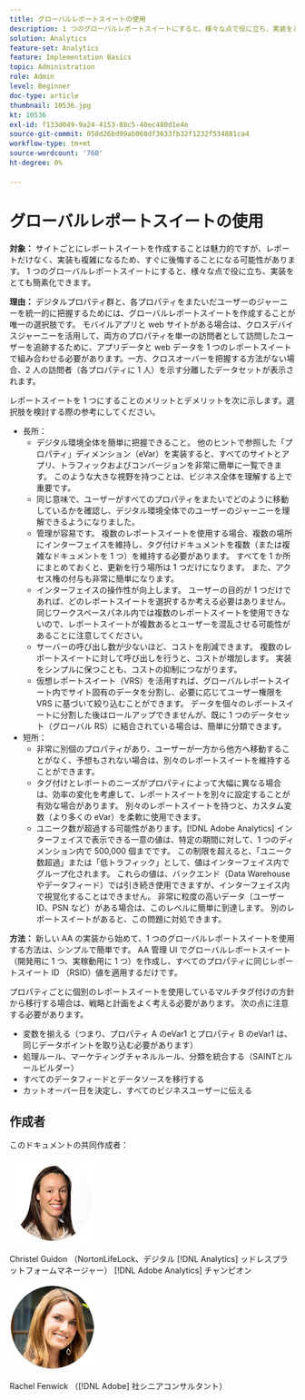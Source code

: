 ```yaml
---
title: グローバルレポートスイートの使用
description: 1 つのグローバルレポートスイートにすると、様々な点で役に立ち、実装をとても簡素化できます。
solution: Analytics
feature-set: Analytics
feature: Implementation Basics
topic: Administration
role: Admin
level: Beginner
doc-type: article
thumbnail: 10536.jpg
kt: 10536
exl-id: f133d049-9a24-4153-88c5-40ec480d1e4e
source-git-commit: 058d26bd99ab060df3633fb32f1232f534881ca4
workflow-type: tm+mt
source-wordcount: '760'
ht-degree: 0%

---
```


# グローバルレポートスイートの使用

**対象：** サイトごとにレポートスイートを作成することは魅力的ですが、レポートだけなく、実装も複雑になるため、すぐに後悔することになる可能性があります。 1 つのグローバルレポートスイートにすると、様々な点で役に立ち、実装をとても簡素化できます。

**理由：** デジタルプロパティ群と、各プロパティをまたいだユーザーのジャーニーを統一的に把握するためには、グローバルレポートスイートを作成することが唯一の選択肢です。 モバイルアプリと web サイトがある場合は、クロスデバイスジャーニーを活用して、両方のプロパティを単一の訪問者として訪問したユーザーを追跡するために、アプリデータと web データを 1 つのレポートスイートで組み合わせる必要があります。一方、クロスオーバーを把握する方法がない場合、2 人の訪問者（各プロパティに 1 人）を示す分離したデータセットが表示されます。

レポートスイートを 1 つにすることのメリットとデメリットを次に示します。選択肢を検討する際の参考にしてください。

* 長所：
   * デジタル環境全体を簡単に把握できること。 他のヒントで参照した「プロパティ」ディメンション（eVar）を実装すると、すべてのサイトとアプリ、トラフィックおよびコンバージョンを非常に簡単に一覧できます。 このような大きな視野を持つことは、ビジネス全体を理解する上で重要です。
   * 同じ意味で、ユーザーがすべてのプロパティをまたいでどのように移動しているかを確認し、デジタル環境全体でのユーザーのジャーニーを理解できるようになりました。
   * 管理が容易です。 複数のレポートスイートを使用する場合、複数の場所にインターフェイスを維持し、タグ付けドキュメントを複数（または複雑なドキュメントを 1 つ）を維持する必要があります。 すべてを 1 か所にまとめておくと、更新を行う場所は 1 つだけになります。 また、アクセス権の付与も非常に簡単になります。
   * インターフェイスの操作性が向上します。 ユーザーの目的が 1 つだけであれば、どのレポートスイートを選択するか考える必要はありません。 同じワークスペースパネル内では複数のレポートスイートを使用できないので、レポートスイートが複数あるとユーザーを混乱させる可能性があることに注意してください。
   * サーバーの呼び出し数が少ないほど、コストを削減できます。 複数のレポートスイートに対して呼び出しを行うと、コストが増加します。 実装をシンプルに保つことも、コストの抑制につながります。
   * 仮想レポートスイート（VRS）を活用すれば、グローバルレポートスイート内でサイト固有のデータを分割し、必要に応じてユーザー権限を VRS に基づいて絞り込むことができます。 データを個々のレポートスイートに分割した後はロールアップできませんが、既に 1 つのデータセット（グローバル RS）に結合されている場合は、簡単に分類できます。
* 短所：
   * 非常に別個のプロパティがあり、ユーザーが一方から他方へ移動することがなく、予想もされない場合は、別々のレポートスイートを維持することができます。
   * タグ付けとレポートのニーズがプロパティによって大幅に異なる場合は、効率の変化を考慮して、レポートスイートを別々に設定することが有効な場合があります。 別々のレポートスイートを持つと、カスタム変数（より多くの eVar）を柔軟に使用できます。
   * ユニーク数が超過する可能性があります。[!DNL Adobe Analytics] インターフェイスで表示できる一意の値は、特定の期間に対して、1 つのディメンション内で 500,000 個までです。 この制限を超えると、「ユニーク数超過」または「低トラフィック」として、値はインターフェイス内でグループ化されます。 これらの値は、バックエンド（Data Warehouseやデータフィード）では引き続き使用できますが、インターフェイス内で視覚化することはできません。 非常に粒度の高いデータ（ユーザー ID、PSN など）がある場合は、このレベルに簡単に到達します。 別のレポートスイートがあると、この問題に対処できます。

**方法：** 新しい AA の実装から始めて、1 つのグローバルレポートスイートを使用する方法は、シンプルで簡単です。 AA 管理 UI でグローバルレポートスイート（開発用に 1 つ、実稼動用に 1 つ）を作成し、すべてのプロパティに同じレポートスイート ID （RSID）値を適用するだけです。

プロパティごとに個別のレポートスイートを使用しているマルチタグ付けの方針から移行する場合は、戦略と計画をよく考える必要があります。 次の点に注意する必要があります。

* 変数を揃える（つまり、プロパティ A のeVar1 とプロパティ B のeVar1 は、同じデータポイントを取り込む必要があります）
* 処理ルール、マーケティングチャネルルール、分類を統合する（SAINTとルールビルダー）
* すべてのデータフィードとデータソースを移行する
* カットオーバー日を決定し、すべてのビジネスユーザーに伝える

## 作成者

このドキュメントの共同作成者：

![Christel Guidon](assets/Christel-Headshot-150.png)

Christel Guidon （NortonLifeLock、デジタル [!DNL Analytics] ッドレスプラットフォームマネージャー）
[!DNL Adobe Analytics] チャンピオン

![&#x200B; レイチェル・フェンウィック &#x200B;](assets/Rachel-Fenwick-150.png)

Rachel Fenwick （[!DNL Adobe] 社シニアコンサルタント）
